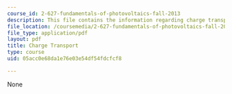 ```yaml
---
course_id: 2-627-fundamentals-of-photovoltaics-fall-2013
description: This file contains the information regarding charge transport.
file_location: /coursemedia/2-627-fundamentals-of-photovoltaics-fall-2013/05acc0e68da1e76e03e54df54fdcfcf8_MIT2_627F13_lec06.pdf
file_type: application/pdf
layout: pdf
title: Charge Transport
type: course
uid: 05acc0e68da1e76e03e54df54fdcfcf8

---
```

None